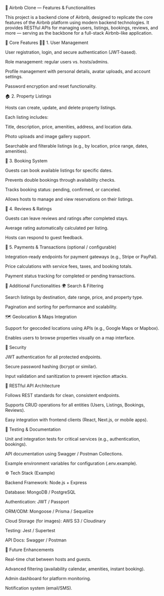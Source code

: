 🏡 Airbnb Clone — Features & Functionalities

This project is a backend clone of Airbnb, designed to replicate the core features of the Airbnb platform using modern backend technologies.
It provides RESTful APIs for managing users, listings, bookings, reviews, and more — serving as the backbone for a full-stack Airbnb-like application.

🔑 Core Features
🧑‍💼 1. User Management

User registration, login, and secure authentication (JWT-based).

Role management: regular users vs. hosts/admins.

Profile management with personal details, avatar uploads, and account settings.

Password encryption and reset functionality.

🏠 2. Property Listings

Hosts can create, update, and delete property listings.

Each listing includes:

Title, description, price, amenities, address, and location data.

Photo uploads and image gallery support.

Searchable and filterable listings (e.g., by location, price range, dates, amenities).

📅 3. Booking System

Guests can book available listings for specific dates.

Prevents double bookings through availability checks.

Tracks booking status: pending, confirmed, or canceled.

Allows hosts to manage and view reservations on their listings.

💬 4. Reviews & Ratings

Guests can leave reviews and ratings after completed stays.

Average rating automatically calculated per listing.

Hosts can respond to guest feedback.

💸 5. Payments & Transactions (optional / configurable)

Integration-ready endpoints for payment gateways (e.g., Stripe or PayPal).

Price calculations with service fees, taxes, and booking totals.

Payment status tracking for completed or pending transactions.

🧰 Additional Functionalities
🌍 Search & Filtering

Search listings by destination, date range, price, and property type.

Pagination and sorting for performance and scalability.

🗺️ Geolocation & Maps Integration

Support for geocoded locations using APIs (e.g., Google Maps or Mapbox).

Enables users to browse properties visually on a map interface.

🔐 Security

JWT authentication for all protected endpoints.

Secure password hashing (bcrypt or similar).

Input validation and sanitization to prevent injection attacks.

📡 RESTful API Architecture

Follows REST standards for clean, consistent endpoints.

Supports CRUD operations for all entities (Users, Listings, Bookings, Reviews).

Easy integration with frontend clients (React, Next.js, or mobile apps).

🧪 Testing & Documentation

Unit and integration tests for critical services (e.g., authentication, bookings).

API documentation using Swagger / Postman Collections.

Example environment variables for configuration (.env.example).

⚙️ Tech Stack (Example)

Backend Framework: Node.js + Express

Database: MongoDB / PostgreSQL

Authentication: JWT / Passport

ORM/ODM: Mongoose / Prisma / Sequelize

Cloud Storage (for images): AWS S3 / Cloudinary

Testing: Jest / Supertest

API Docs: Swagger / Postman

🚀 Future Enhancements

Real-time chat between hosts and guests.

Advanced filtering (availability calendar, amenities, instant booking).

Admin dashboard for platform monitoring.

Notification system (email/SMS).